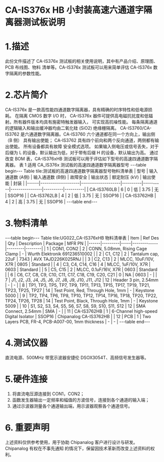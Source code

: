  # CA-IS376x HB 小封装高速六通道字隔离器测试板说明


# 1.描述
此份文件描述了 CA-IS376x 测试板的相关使用说明，其中有产品介绍、原理图、PCB 布线图、物料
清单等。CA-IS376x 测试板可以用来简单评估 CA-IS376x 数字隔离的参数性能。


# 2.芯片简介
CA-IS376x 是一款高性能四通道数字隔离器，具有精确的时序特性和低电源损耗。 在隔离 CMOS
数字 I/O 时， CA-IS376x 器件可提供高电磁抗扰度和低辐射。所有器件版本均具有施密特触发器输入，
可实现高抗噪性能。 每条隔离通道的逻辑输入和输出缓冲器均由二氧化硅 (SiO2) 绝缘栅隔离。
CA-IS3760/CA-IS3762 是六通道数字隔离器。CA-IS3760 六个通道都在同一个方向上，输出侧（B 侧）
具有输出使能； CA-IS3762 具有四个前向和两个反向通道，两侧都有输出使能。 所有设备都具有故障
安全模式选项。 如果输入侧电压或信号丢失，对于后缀为 L 的设备，默认输出为低，对于带有后缀 H
的设备，默认输出为高。
通过改变 BOM 表，CA-IS376xHB 测试板可以用于评估如下型号的高速四通道数字隔离器。
表 1 适用 CA_IS376x 测试板的高速四通道数字隔离器型号
---table begin---
Table tile:测试板的高速四通道数字隔离器型号物料清单表
| 型号 | 输入通道数 (A侧) | 输入通道数 (B侧) | 故障安全 | 输出状态 | 额定耐压 (kV) | 输出使能 | 封装     |
|------|--------------------|--------------------|----------|----------|----------------|----------|----------|
| CA-IS3760LB | 6 | 0 | 低 | 3.75 | 无 | SSOP16 |
| CA-IS3762LB | 4 | 2 | 低 | 3.75 | 无 | SSOP16 |
| CA-IS3762HB | 4 | 2 | 高 | 3.75 | 无 | SSOP16 |
---table end---


# 3.物料清单
---table begin---
Table tile:UG022_CA-IS376xHB 物料清单表
| Item | Ref Des | Qty | Description | Package | MFR PN |
|------|---------|-----|-------------|---------|--------|
| 1    | CON1, CON2 | 2 | CONN, 5.08mm, Rising Cage Clamp | - | Wurth Elektronik 691236510002 |
| 2    | C1, C12 | 2 | Tantalum cap, 22uF | 7343 | AVX TAJD226K025RNJ |
| 3    | C2, C13 | 2 | MLCC, 10uF/10V, X7R | 0805 | Standard |
| 4    | C3, C4, C14, C16 | 4 | MLCC, 1uF/10V, X7R | 0603 | Standard |
| 5    | C5, C15 | 2 | MLCC, 0.1uF/16V, X7R | 0603 | Standard |
| 6    | C6, C7, C8, C9, C10, C11, C17, C18, C19, C20, C21 | 0 | NA | 0603 | - |
| 7    | J1, J2, J3, J4, J5, J6, J7, J8, J9, J10, J11, J12 | 12 | Header 3 pin, 2.54mm | - | - |
| 8    | TP1, TP3, TP5, TP7, TP9, TP11, TP13, TP15, TP17, TP19, TP21, TP23, TP25, TP27 | 14 | Test Point, Red, Through Hole, 1mm | - | Keystone 5000 |
| 9    | TP2, TP4, TP6, TP8, TP10, TP12, TP14, TP16, TP18, TP20, TP22, TP24, TP26, TP28 | 14 | Test Point, Black, Through Hole, 1mm | - | Keystone 5009 |
| 10   | S1, S2, S3, S4, S5, S6, S7, S8, S9, S10, S11, S12 | 12 | SMA Connect, 2.54mm | SMA | - |
| 11   | CA-IS3762HB | 1 | 6-Channel high-speed Digital Isolator | SSOP16 | Chipanalog CA-IS3762HB |
| 12   | PCB | 1 | Two Layers PCB, FR-4, PCB-A007-00, 1mm thickness | - | - |
---table end---


# 4.测试仪器
直流电源、500MHz 带宽示波器安捷伦 DSOX3054T、高频信号发生器等。


# 5.硬件连接
1. 将直流电压源连接到 CON1，CON2；
2. 函数发生器输出一定频率和幅值的方波信号，连接到各个通道的输入端；
3. 通过示波器测量各个通道输出端，用示波器观察各个通道信号。


# 6. 重要声明
上述资料仅供参考使用，用于协助 Chipanalog 客户进行设计与研发。Chipanalog 有权在不事先通知
的情况下，保留因技术革新而改变上述资料的权利。

